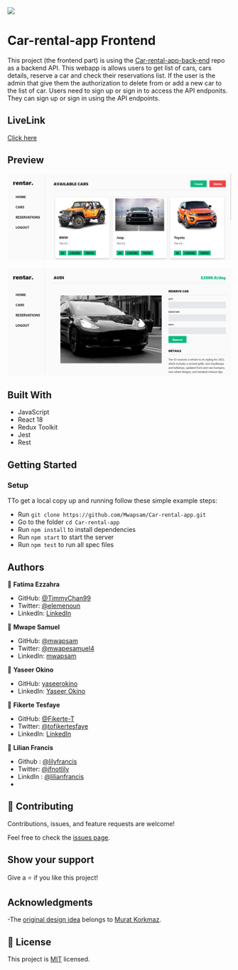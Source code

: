 ![](https://img.shields.io/badge/Microverse-blueviolet)

# Car-rental-app Frontend
  This project (the frontend part) is using the [Car-rental-app-back-end](https://github.com/TimmyChan99/Car-rental-app-back-end) repo as a backend API.
  This webapp is allows users to get list of cars, cars details, reserve a car and check their reservations list. If the user is the admin that give them the authorization to delete from or add a new car to the list of car. 
  Users need to sign up or sign in to access the API endponits. They can sign up or sign in using the API endpoints.
  
## LiveLink
[Click here](https://car-renta.herokuapp.com/)
  
## Preview

<p align="center">
  <img src="./public/cars.png" alt="Splash screen" />
</p>

<p align="center">
  <img src="./public/show-car.png" alt="Splash screen" />
</p>

## Built With

- JavaScript
- React 18
- Redux Toolkit
- Jest
- Rest

## Getting Started

### **Setup**
TTo get a local copy up and running follow these simple example steps:

- Run `git clone https://github.com/Mwapsam/Car-rental-app.git`
- Go to the folder `cd Car-rental-app`
- Run `npm install` to install dependencies
- Run `npm start` to start the server
- Run `npm test` to run  all spec files 

## Authors

👤 **Fatima Ezzahra**

- GitHub: [@TimmyChan99](https://github.com/TimmyChan99)
- Twitter: [@elemenoun](https://twitter.com/elemenoun)
- LinkedIn: [LinkedIn](https://www.linkedin.com/in/fatima-ezzahra-elemenoun-020841225/)

👤 **Mwape Samuel**

- GitHub: [@mwapsam](https://github.com/Mwapsam)
- Twitter: [@mwapesamuel4](https://twitter.com/mwapesamuel4)
- LinkedIn: [mwapsam](https://www.linkedin.com/in/mwapsam/)


👤 **Yaseer Okino**

- GitHub: [yaseerokino](https://github.com/yaseerokino)
- LinkedIn: [Yaseer Okino](https://linkedin.com/in/yaseerokino)


👤 **Fikerte Tesfaye** 

- GitHub: [@Fikerte-T](https://github.com/Fikerte-T)
- Twitter: [@tofikertesfaye](https://twitter.com/tofikertesfaye)
- LinkedIn: [LinkedIn](https://www.linkedin.com/in/fikerte-tesfaye-a68337216/)

👤 **Lilian Francis**

- Github : [@lilyfrancis](https://github.com/lilyfrancis)
- Twitter: [@ifnotlily](https://twitter.com/ifnotlily)
- LinkdIn : [@lilianfrancis](https://www.linkedin.com/in/lilianfrancis/)
- 

## 🤝 Contributing

Contributions, issues, and feature requests are welcome!

Feel free to check the [issues page](../../issues/).

## Show your support

Give a ⭐️ if you like this project!

## Acknowledgments

-The [original design idea](https://www.behance.net/gallery/26425031/Vespa-Responsive-Redesign) belongs to [Murat Korkmaz](https://www.behance.net/muratk).

## 📝 License

This project is [MIT](./MIT.md) licensed.
